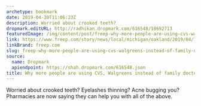 ```yaml
---
archetype: bookmark
date: 2019-04-30T11:06:23Z
description: Worried about crooked teeth?
dropmark.editURL: http://radhikan.dropmark.com/616548/18692713
featuredImage: /img/content/post/freep-why-more-people-are-using-cvs-walgreens-instead-of-family-doctor.jpg
link: https://www.freep.com/story/news/local/michigan/oakland/2019/04/17/pharmacy-cvs-minute-clinic-walgreens-doctor/3421057002/
linkBrand: freep.com
slug: freep-why-more-people-are-using-cvs-walgreens-instead-of-family-doctor
source:
  name: Dropmark
  apiendpoint: https://shah.dropmark.com/616548.json
title: Why more people are using CVS, Walgreens instead of family doctor
---
```

Worried about crooked teeth? Eyelashes thinning? Acne bugging you? Pharmacies are now saying they can help you with all of the above.